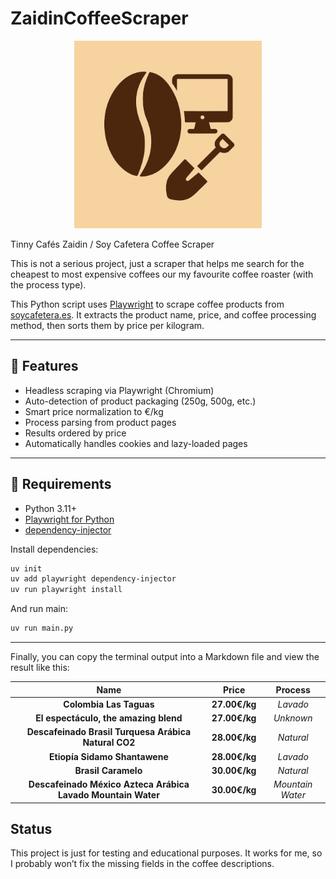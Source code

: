 # ZaidinCoffeeScraper

<p align="center">
  <img src="logo.png" alt="Logo del proyecto" width="300">
</p>

Tinny Cafés Zaidin / Soy Cafetera Coffee Scraper

This is not a serious project, just a scraper that helps me search for the cheapest to most expensive coffees our my favourite coffee roaster (with the process type).

This Python script uses [Playwright](https://playwright.dev/python/) to scrape coffee products from [soycafetera.es](https://www.soycafetera.es/tienda/). It extracts the product name, price, and coffee processing method, then sorts them by price per kilogram.

---

## 🚀 Features

- Headless scraping via Playwright (Chromium)
- Auto-detection of product packaging (250g, 500g, etc.)
- Smart price normalization to €/kg
- Process parsing from product pages
- Results ordered by price
- Automatically handles cookies and lazy-loaded pages

---

## 🧰 Requirements

- Python 3.11+
- [Playwright for Python](https://playwright.dev/python/)
- [dependency-injector](https://python-dependency-injector.ets-labs.org/)

Install dependencies:

```bash
uv init
uv add playwright dependency-injector
uv run playwright install
```

And run main:

```bash
uv run main.py
```

---

Finally, you can copy the terminal output into a Markdown file and view the result like this:

| Name | Price | Process |
| :----------------------------: | :----------: | :-------------: |
| **Colombia Las Taguas** | **27.00€/kg** | *Lavado* |
| **El espectáculo, the amazing blend** | **27.00€/kg** | *Unknown* |
| **Descafeinado Brasil Turquesa Arábica Natural CO2** | **28.00€/kg** | *Natural* |
| **Etiopía Sidamo Shantawene** | **28.00€/kg** | *Lavado* |
| **Brasil Caramelo** | **30.00€/kg** | *Natural* |
| **Descafeinado México Azteca Arábica Lavado Mountain Water** | **30.00€/kg** | *Mountain Water* |

## Status

This project is just for testing and educational purposes. It works for me, so I probably won’t fix the missing fields in the coffee descriptions.
